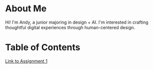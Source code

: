 # About Me
Hi! I'm Andy, a junior majoring in design + AI. I'm interested in crafting thoughtful digital experiences through human-centered design.


# Table of Contents
[Link to Assignment 1](assignments/assignment1.md)
